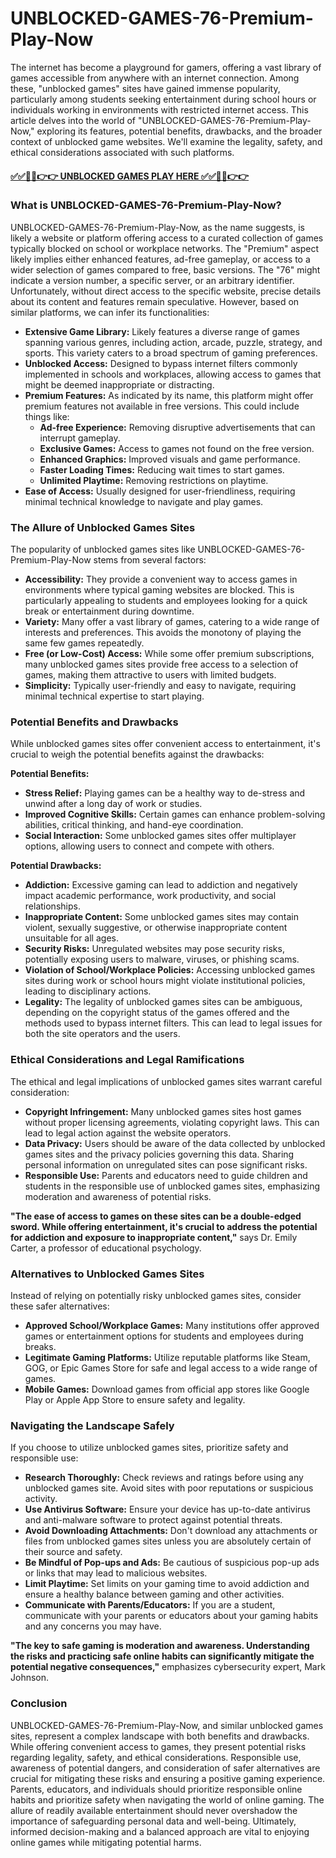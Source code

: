 # UNBLOCKED-GAMES-76-Premium-Play-Now

 The internet has become a playground for gamers, offering a vast library of games accessible from anywhere with an internet connection.  Among these, "unblocked games" sites have gained immense popularity, particularly among students seeking entertainment during school hours or individuals working in environments with restricted internet access.  This article delves into the world of "UNBLOCKED-GAMES-76-Premium-Play-Now," exploring its features, potential benefits, drawbacks, and the broader context of unblocked game websites.  We'll examine the legality, safety, and ethical considerations associated with such platforms.

#### [✅✅🔴🔴👉👉 UNBLOCKED GAMES PLAY HERE ✅✅🔴🔴👉👉](https://topstoryindia.com)


### What is UNBLOCKED-GAMES-76-Premium-Play-Now?

UNBLOCKED-GAMES-76-Premium-Play-Now, as the name suggests, is likely a website or platform offering access to a curated collection of games typically blocked on school or workplace networks. The "Premium" aspect likely implies either enhanced features, ad-free gameplay, or access to a wider selection of games compared to free, basic versions.  The "76" might indicate a version number, a specific server, or an arbitrary identifier.  Unfortunately, without direct access to the specific website, precise details about its content and features remain speculative. However, based on similar platforms, we can infer its functionalities:

* **Extensive Game Library:**  Likely features a diverse range of games spanning various genres, including action, arcade, puzzle, strategy, and sports.  This variety caters to a broad spectrum of gaming preferences.
* **Unblocked Access:**  Designed to bypass internet filters commonly implemented in schools and workplaces, allowing access to games that might be deemed inappropriate or distracting.
* **Premium Features:** As indicated by its name, this platform might offer premium features not available in free versions. This could include things like:
    * **Ad-free Experience:**  Removing disruptive advertisements that can interrupt gameplay.
    * **Exclusive Games:**  Access to games not found on the free version.
    * **Enhanced Graphics:**  Improved visuals and game performance.
    * **Faster Loading Times:**  Reducing wait times to start games.
    * **Unlimited Playtime:**  Removing restrictions on playtime.
* **Ease of Access:**  Usually designed for user-friendliness, requiring minimal technical knowledge to navigate and play games.

### The Allure of Unblocked Games Sites

The popularity of unblocked games sites like UNBLOCKED-GAMES-76-Premium-Play-Now stems from several factors:

* **Accessibility:** They provide a convenient way to access games in environments where typical gaming websites are blocked. This is particularly appealing to students and employees looking for a quick break or entertainment during downtime.
* **Variety:** Many offer a vast library of games, catering to a wide range of interests and preferences. This avoids the monotony of playing the same few games repeatedly.
* **Free (or Low-Cost) Access:** While some offer premium subscriptions, many unblocked games sites provide free access to a selection of games, making them attractive to users with limited budgets.
* **Simplicity:** Typically user-friendly and easy to navigate, requiring minimal technical expertise to start playing.


### Potential Benefits and Drawbacks

While unblocked games sites offer convenient access to entertainment, it's crucial to weigh the potential benefits against the drawbacks:

**Potential Benefits:**

* **Stress Relief:**  Playing games can be a healthy way to de-stress and unwind after a long day of work or studies.
* **Improved Cognitive Skills:** Certain games can enhance problem-solving abilities, critical thinking, and hand-eye coordination.
* **Social Interaction:** Some unblocked games sites offer multiplayer options, allowing users to connect and compete with others.


**Potential Drawbacks:**

* **Addiction:** Excessive gaming can lead to addiction and negatively impact academic performance, work productivity, and social relationships.
* **Inappropriate Content:**  Some unblocked games sites may contain violent, sexually suggestive, or otherwise inappropriate content unsuitable for all ages.
* **Security Risks:**  Unregulated websites may pose security risks, potentially exposing users to malware, viruses, or phishing scams.
* **Violation of School/Workplace Policies:** Accessing unblocked games sites during work or school hours might violate institutional policies, leading to disciplinary actions.
* **Legality:**  The legality of unblocked games sites can be ambiguous, depending on the copyright status of the games offered and the methods used to bypass internet filters.  This can lead to legal issues for both the site operators and the users.


###  Ethical Considerations and Legal Ramifications

The ethical and legal implications of unblocked games sites warrant careful consideration:

* **Copyright Infringement:** Many unblocked games sites host games without proper licensing agreements, violating copyright laws. This can lead to legal action against the website operators.
* **Data Privacy:**  Users should be aware of the data collected by unblocked games sites and the privacy policies governing this data.  Sharing personal information on unregulated sites can pose significant risks.
* **Responsible Use:**  Parents and educators need to guide children and students in the responsible use of unblocked games sites, emphasizing moderation and awareness of potential risks.


**"The ease of access to games on these sites can be a double-edged sword. While offering entertainment, it's crucial to address the potential for addiction and exposure to inappropriate content,"** says Dr. Emily Carter, a professor of educational psychology.

###  Alternatives to Unblocked Games Sites

Instead of relying on potentially risky unblocked games sites, consider these safer alternatives:

* **Approved School/Workplace Games:** Many institutions offer approved games or entertainment options for students and employees during breaks.
* **Legitimate Gaming Platforms:** Utilize reputable platforms like Steam, GOG, or Epic Games Store for safe and legal access to a wide range of games.
* **Mobile Games:** Download games from official app stores like Google Play or Apple App Store to ensure safety and legality.


###  Navigating the Landscape Safely

If you choose to utilize unblocked games sites, prioritize safety and responsible use:

* **Research Thoroughly:**  Check reviews and ratings before using any unblocked games site.  Avoid sites with poor reputations or suspicious activity.
* **Use Antivirus Software:**  Ensure your device has up-to-date antivirus and anti-malware software to protect against potential threats.
* **Avoid Downloading Attachments:**  Don't download any attachments or files from unblocked games sites unless you are absolutely certain of their source and safety.
* **Be Mindful of Pop-ups and Ads:**  Be cautious of suspicious pop-up ads or links that may lead to malicious websites.
* **Limit Playtime:**  Set limits on your gaming time to avoid addiction and ensure a healthy balance between gaming and other activities.
* **Communicate with Parents/Educators:**  If you are a student, communicate with your parents or educators about your gaming habits and any concerns you may have.


**"The key to safe gaming is moderation and awareness.  Understanding the risks and practicing safe online habits can significantly mitigate the potential negative consequences,"** emphasizes cybersecurity expert, Mark Johnson.


### Conclusion

UNBLOCKED-GAMES-76-Premium-Play-Now, and similar unblocked games sites, represent a complex landscape with both benefits and drawbacks. While offering convenient access to games, they present potential risks regarding legality, safety, and ethical considerations.  Responsible use, awareness of potential dangers, and consideration of safer alternatives are crucial for mitigating these risks and ensuring a positive gaming experience.  Parents, educators, and individuals should prioritize responsible online habits and prioritize safety when navigating the world of online gaming.  The allure of readily available entertainment should never overshadow the importance of safeguarding personal data and well-being.  Ultimately, informed decision-making and a balanced approach are vital to enjoying online games while mitigating potential harms.


